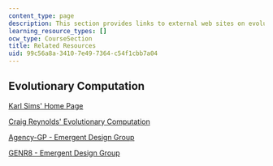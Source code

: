 ```yaml
---
content_type: page
description: This section provides links to external web sites on evolutionary computation.
learning_resource_types: []
ocw_type: CourseSection
title: Related Resources
uid: 99c56a8a-3410-7e49-7364-c54f1cbb7a04
---
```


Evolutionary Computation
------------------------

[Karl Sims' Home Page](http://www.genarts.com/karl/)

[Craig Reynolds' Evolutionary Computation](http://www.red3d.com/cwr/evolve.html)

[Agency-GP - Emergent Design Group](http://www.ai.mit.edu/projects/emergentDesign/agency-gp/)

[GENR8 - Emergent Design Group](http://www.csail.mit.edu/index.php)
